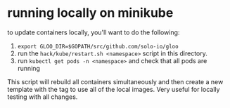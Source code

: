 # running locally on minikube

to update containers locally, you'll want to do the following:

1) `export GLOO_DIR=$GOPATH/src/github.com/solo-io/gloo`
2) run the `hack/kube/restart.sh <namespace>` script in this directory.
3) run `kubectl get pods -n <namespace>` and check that all pods are running

This script will rebuild all containers simultaneously and then create a 
new template with the tag to use all of the local images.
Very useful for locally testing with all changes.